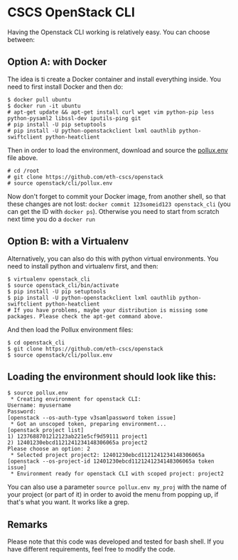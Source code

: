 # CSCS OpenStack CLI

Having the Openstack CLI working is relatively easy. You can choose between:

## Option A: with Docker
The idea is ti create a Docker container and install everything inside. You need to first install Docker and then do:
```
$ docker pull ubuntu
$ docker run -it ubuntu
# apt-get update && apt-get install curl wget vim python-pip less python-pysaml2 libssl-dev iputils-ping git
# pip install -U pip setuptools
# pip install -U python-openstackclient lxml oauthlib python-swiftclient python-heatclient
```

Then in order to load the environment, download and source the [pollux.env](pollux.env) file above. 
```
# cd /root
# git clone https://github.com/eth-cscs/openstack
# source openstack/cli/pollux.env
```
Now don't forget to commit your Docker image, from another shell, so that these changes are not lost: ```docker commit 123someid123 openstack_cli``` (you can get the ID with ```docker ps```). Otherwise you need to start from scratch next time you do a ```docker run```

## Option B: with a Virtualenv
Alternatively, you can also do this with python virtual environments. You need to install python and virtualenv first, and then:
```
$ virtualenv openstack_cli
$ source openstack_cli/bin/activate
$ pip install -U pip setuptools
$ pip install -U python-openstackclient lxml oauthlib python-swiftclient python-heatclient
# If you have problems, maybe your distribution is missing some packages. Please check the apt-get command above.

```
And then load the Pollux environment files:
```
$ cd openstack_cli
$ git clone https://github.com/eth-cscs/openstack
$ source openstack/cli/pollux.env
```

## Loading the environment should look like this:
```
$ source pollux.env
 * Creating environment for openstack CLI:
Username: myusername
Password: 
[openstack --os-auth-type v3samlpassword token issue]
 * Got an unscoped token, preparing environment...
[openstack project list]
1) 1237688701212123ab221e5cf9d59111 project1
2) 12401230ebcd1121241234148306065a project2
Please choose an option: 2
 * Selected project project2: 12401230ebcd1121241234148306065a
[openstack --os-project-id 12401230ebcd1121241234148306065a token issue]
 * Environment ready for openstack CLI with scoped project: project2
```

You can also use a parameter ```source pollux.env my_proj``` with the name of your project (or part of it) in order to avoid the menu from popping up, if that's what you want. It works like a grep.

## Remarks

Please note that this code was developed and tested for bash shell. If you have different requirements, feel free to modify the code. 
